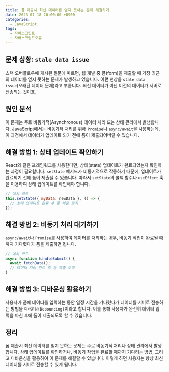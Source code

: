 ```yaml
---
title: 폼 제출시 최신 데이터를 얻지 못하는 문제 해결하기
date: 2023-07-18 20:00:00 +0900
categories:
  - JavaScript
tags:
  - 자바스크립트
  - 자바스크립트오류
---
```


## 문제 상황: `stale data issue`

스택 오버플로우에 게시된 질문에 따르면, 웹 개발 중 폼(form)을 제출할 때 가장 최근의 데이터를 얻지 못하는 문제가 발생하고 있습니다. 이런 현상을 `stale data issue`(오래된 데이터 문제)라고 부릅니다. 최신 데이터가 아닌 이전의 데이터가 서버로 전송되는 것이죠.

## 원인 분석

이 문제는 주로 비동기적(Asynchronous) 데이터 처리 또는 상태 관리에서 발생합니다. JavaScript에서는 비동기적 처리를 위해 `Promise`나 `async/await`을 사용하는데, 이 과정에서 데이터가 업데이트 되기 전에 폼이 제출되어버릴 수 있습니다.

## 해결 방법 1: 상태 업데이트 확인하기

React와 같은 프레임워크를 사용한다면, 상태(state) 업데이트가 완료되었는지 확인하는 과정이 필요합니다. `setState` 메서드가 비동기적으로 작동하기 때문에, 업데이트가 완료되기 전에 폼이 제출될 수 있습니다. 따라서 `setState`의 콜백 함수나 `useEffect` 훅을 이용하여 상태 업데이트를 확인해야 합니다.

```javascript
// 예시 코드
this.setState({ myData: newData }, () => {
  // 상태 업데이트 완료 후 폼 제출 로직
});
```

## 해결 방법 2: 비동기 처리 대기하기

`async/await`나 `Promise`를 사용하여 데이터를 처리하는 경우, 비동기 작업이 완료될 때까지 기다렸다가 폼을 제출하면 됩니다.

```javascript
// 예시 코드
async function handleSubmit() {
  await fetchData();
  // 데이터 처리 완료 후 폼 제출 로직
}
```

## 해결 방법 3: 디바운싱 활용하기

사용자가 폼에 데이터를 입력하는 동안 일정 시간을 기다렸다가 데이터를 서버로 전송하는 방법을 `디바운싱(Debouncing)`이라고 합니다. 이를 통해 사용자가 완전히 데이터 입력을 마친 후에 폼이 제출되도록 할 수 있습니다.

## 정리

폼 제출시 최신 데이터를 얻지 못하는 문제는 주로 비동기적 처리나 상태 관리에서 발생합니다. 상태 업데이트를 확인하거나, 비동기 작업을 완료할 때까지 기다리는 방법, 그리고 디바운싱을 활용하여 이 문제를 해결할 수 있습니다. 이렇게 하면 사용자는 항상 최신 데이터를 서버로 전송할 수 있게 됩니다.